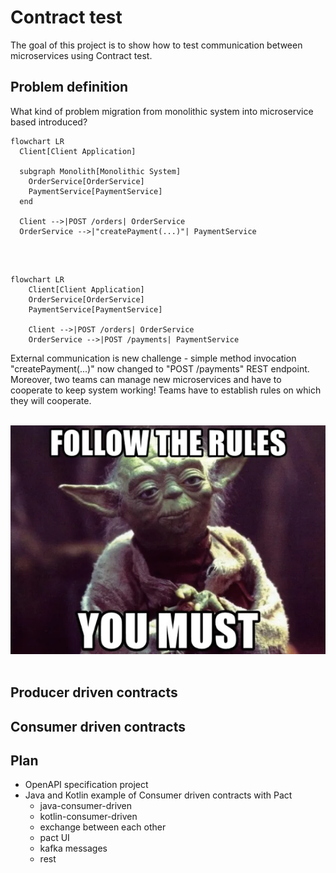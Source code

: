 # Contract test

The goal of this project is to show how to test communication between microservices using Contract test.

## Problem definition

What kind of problem migration from monolithic system into microservice based introduced?
<br>

```mermaid
flowchart LR
  Client[Client Application]

  subgraph Monolith[Monolithic System]
    OrderService[OrderService]
    PaymentService[PaymentService]
  end

  Client -->|POST /orders| OrderService
  OrderService -->|"createPayment(...)"| PaymentService


```
<br>

```mermaid
flowchart LR
    Client[Client Application]
    OrderService[OrderService]
    PaymentService[PaymentService]

    Client -->|POST /orders| OrderService
    OrderService -->|POST /payments| PaymentService
```

External communication is new challenge - simple method invocation "createPayment(...)" now changed to "POST /payments"
REST endpoint. Moreover, two teams can manage new microservices and have to cooperate to keep system working!
Teams have to establish rules on which they will cooperate.

<br>
<div style="text-align: center;">
  <img src="img/follow-rules.png" alt="Description" width="581"/>
</div>
<br>



## Producer driven contracts



## Consumer driven contracts

## Plan

- OpenAPI specification project
- Java and Kotlin example of Consumer driven contracts with Pact 
  - java-consumer-driven
  - kotlin-consumer-driven
  - exchange between each other
  - pact UI 
  - kafka messages 
  - rest 



